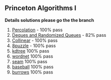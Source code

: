 ## Princeton Algorithms I


**Details solutions please go the the branch** 
1. [Percolation](https://github.com/Joshmomel/Princeton_Algorithms/tree/percolation) - 100% pass
2. [Deques and Randomized Queues](https://github.com/Joshmomel/Princeton_Algorithms/tree/queues) - 82% pass
3. [Collinear](https://github.com/Joshmomel/Princeton_Algorithms/tree/collinear) - 100% pass
4. [8puzzle](https://github.com/Joshmomel/Princeton_Algorithms/tree/8puzzle) - 100% pass
5. [kdtree](https://github.com/Joshmomel/Princeton_Algorithms/tree/kdtrees) 100% pass
6. [wordnet](https://github.com/Joshmomel/Princeton_Algorithms/tree/wordnet) 100% pass
7. [seam](https://github.com/Joshmomel/Princeton_Algorithms/tree/seam) 100% pass
8. [baseball](https://github.com/Joshmomel/Princeton_Algorithms/tree/baseball) 100% pass
9. [burrows](https://github.com/Joshmomel/Princeton_Algorithms/tree/burrows) 100% pass

